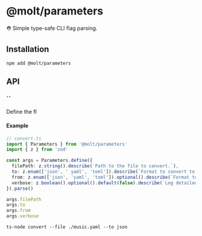 # @molt/parameters

⛑ Simple type-safe CLI flag parsing.

## Installation

```
npm add @molt/parameters
```

## API

### ``

Define the fl

#### Example

```ts
// convert.ts
import { Parameters } from '@molt/parameters'
import { z } from 'zod'

const args = Parameters.define({
  filePath: z.string().describe(`Path to the file to convert.`),
  to: z.enum(['json', ' yaml', 'toml']).describe(`Format to convert to.`),
  from: z.enum(['json', 'yaml', 'toml']).optional().describe(`Format to convert from.`),
  verbose: z.boolean().optional().default(false).describe(`Log detailed progress as conversion executes.`),
}).parse()

args.filePath
args.to
args.from
args.verbose
```

```
ts-node convert --file ./music.yaml --to json
```

